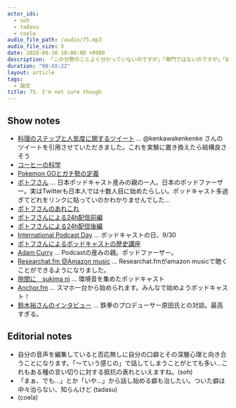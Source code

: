 ```yaml
---
actor_ids:
  - soh
  - tadasu
  - coela
audio_file_path: /audio/75.mp3
audio_file_size: X
date: 2020-09-30 10:00:00 +0900
description: 「この分野のことよく分かっていないのですが」「専門ではないのですが」「初心者なのですが」等から始まる研究者のはなし方について思うことを言い合いました。
duration: "00:XX:22"
layout: article
tags:
  - 論文
title: 75. I'm not sure though
---
```


## Show notes
- [料理のステップと人気度に関するツイート](https://twitter.com/kenkawakenkenke/status/1292348484880744449) ... @kenkawakenkenke さんのツイートを引用させていただきました。これを実験に置き換えたら結構良さそう
- [コーヒーの科学](https://www.amazon.co.jp/dp/4062579561/?tag=researchatf04-22) 
- [Pokemon GOとガチ勢の定義](https://rocketnews24.com/2020/08/04/1398964/amp/)
- [ポトフさん](https://twitter.com/pot_au_feu) ... 日本ポッドキャスト産みの親の一人。日本のポッドファーザー。実はTwitterも日本人では十数人目に始めたらしい。ポッドキャスト多過ぎてどれをリンクに貼っていのかわかりませんでした...
- [ポトフさんのあれこれ](https://linktr.ee/potaufeu)
- [ポトフさんによる24h配信前編](https://www.youtube.com/watch?v=f68owbRSZMk)
- [ポトフさんによる24h配信後編](https://www.youtube.com/watch?v=8F4JNU9oHEk)
- [International Podcast Day](https://internationalpodcastday.com/) ... ポッドキャストの日、9/30
- [ポトフさんによるポッドキャストの歴史講座](https://youtu.be/f68owbRSZMk?t=29641)
- [Adam Curry](https://en.wikipedia.org/wiki/Adam_Curry) ... Podcastの産みの親。ポッドファーザー。
- [Researchat.fm @Amazon music](https://music.amazon.com/podcasts/cf018aa1-40f7-4f59-ba08-d2f61ee1ab75/Researchatfm) ... Researchat.fmがamazon musicで聴くことができるようになりました。
- [隙間に　sukima ni](https://podcasts.apple.com/jp/podcast/%E9%9A%99%E9%96%93%E3%81%AB-sukima-ni/id1495655999) ... 環境音を集めたポッドキャスト
- [Anchor.fm](https://anchor.fm/) ... スマホ一台から始められます。みんなで始めようポッドキャスト！
- [鈴木裕さんのインタビュー](https://news.denfaminicogamer.jp/projectbook/virtua_fighter) ... 鉄拳のプロデューサー原田氏との対談。最高すぎる。

## Editorial notes
- 自分の音声を編集していると否応無しに自分の口癖とその深層心理と向き合うことになります。「〜ていう感じの」で話してしまうことがとても多い...これもある種の言い切りに対する抵抗の表れといえますね。(soh)
- 「まぁ、でも...」とか「いや...」から話し始める癖も治したい。ついた癖は中々治らない、知らんけど (tadasu)
- (coela)
